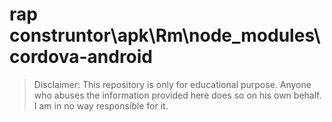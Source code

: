 # rap construntor\apk\Rm\node_modules\cordova-android
> Disclaimer: This repository is only for educational purpose. Anyone who abuses the information provided here does so on his own behalf. I am in no way responsible for it.

```





```


